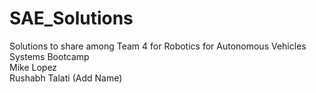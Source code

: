 # SAE_Solutions
Solutions to share among Team 4 for Robotics for Autonomous Vehicles Systems Bootcamp  
Mike Lopez  
Rushabh Talati 
(Add Name)  

